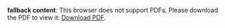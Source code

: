 <object data="pinedo-resume.pdf" type="application/pdf" width="100%" height="800%">
   <p><b>fallback content</b>: This browser does not support PDFs. Please download the PDF to view it: <a href="pinedo-resume.pdf">Download PDF</a>.</p>
</object>

